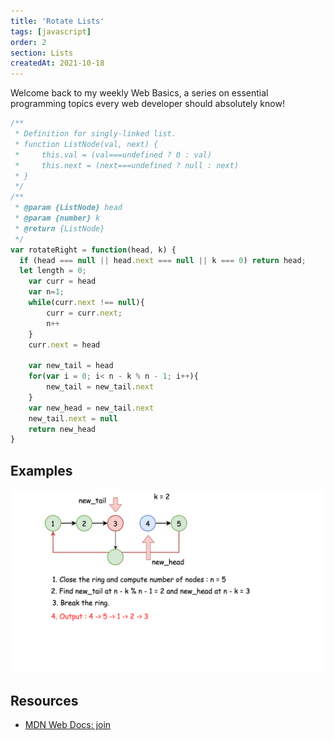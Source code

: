 ```yaml
---
title: 'Rotate Lists'
tags: [javascript]
order: 2
section: Lists
createdAt: 2021-10-18
---
```


Welcome back to my weekly Web Basics, a series on essential programming topics every web developer should absolutely know!

```javascript
/**
 * Definition for singly-linked list.
 * function ListNode(val, next) {
 *     this.val = (val===undefined ? 0 : val)
 *     this.next = (next===undefined ? null : next)
 * }
 */
/**
 * @param {ListNode} head
 * @param {number} k
 * @return {ListNode}
 */
var rotateRight = function(head, k) {
  if (head === null || head.next === null || k === 0) return head;
  let length = 0;
    var curr = head
    var n=1;
    while(curr.next !== null){
        curr = curr.next;
        n++
    }
    curr.next = head 
    
    var new_tail = head
    for(var i = 0; i< n - k % n - 1; i++){
        new_tail = new_tail.next
    }
    var new_head = new_tail.next
    new_tail.next = null
    return new_head
}
```

## Examples

![alt text](https://github.com/SushmithaBN/coding-problems/blob/dummy/list.png)

## Resources

- [MDN Web Docs: join](https://developer.mozilla.org/en-US/docs/Web/JavaScript/Reference/Global_Objects/Array/join)
